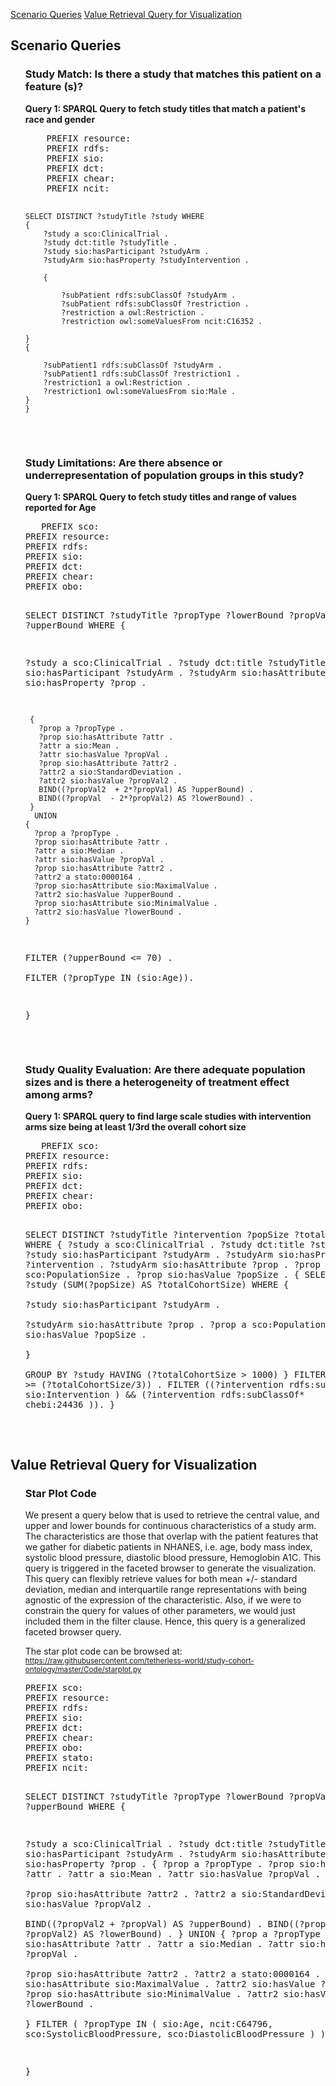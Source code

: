 [Scenario Queries](#scenarioquery) [Value Retrieval Query for Visualization](#visualization) 

<article class="mb-5" id="scenarioquery">
<content>
<h2>Scenario Queries</h2>
<ul>
    <h3> Study Match: Is there a study that matches this patient on a feature (s)? </h3>
    <strong> Query 1: SPARQL Query to fetch study titles that match a patient's race and gender </strong>
   <pre>
    PREFIX resource: <http://semanticscience.org/resource/>
    PREFIX rdfs: <http://www.w3.org/2000/01/rdf-schema#>
    PREFIX sio: <http://semanticscience.org/resource/>
    PREFIX dct: <http://purl.org/dc/terms/>
    PREFIX chear: <http://hadatac.org/ont/chear#>
    PREFIX ncit: <http://purl.obolibrary.org/obo/NCIT_>

	SELECT DISTINCT ?studyTitle ?study WHERE 
	{
  		?study a sco:ClinicalTrial .
  		?study dct:title ?studyTitle .
  		?study sio:hasParticipant ?studyArm .
  		?studyArm sio:hasProperty ?studyIntervention .
  
  		{

  			?subPatient rdfs:subClassOf ?studyArm .
  			?subPatient rdfs:subClassOf ?restriction .
  			?restriction a owl:Restriction .
  			?restriction owl:someValuesFrom ncit:C16352 .
  
	}
  	{

  		?subPatient1 rdfs:subClassOf ?studyArm .
  		?subPatient1 rdfs:subClassOf ?restriction1 .
  		?restriction1 a owl:Restriction .
  		?restriction1 owl:someValuesFrom sio:Male .
	}
    }
  </pre>
    
   <h3> Study Limitations: Are there absence or underrepresentation of population groups in this study? </h3>
   <strong> Query 1: SPARQL Query to fetch study titles and range of values reported for Age </strong>
   <pre>
   PREFIX sco: <https://idea.tw.rpi.edu/projects/heals/studycohort/>
PREFIX resource: <http://semanticscience.org/resource/>
PREFIX rdfs: <http://www.w3.org/2000/01/rdf-schema#>
PREFIX sio: <http://semanticscience.org/resource/>
PREFIX dct: <http://purl.org/dc/terms/>
PREFIX chear: <http://hadatac.org/ont/chear#>
PREFIX obo: <http://purl.obolibrary.org/obo/>

SELECT DISTINCT ?studyTitle ?propType ?lowerBound ?propVal 
?upperBound
WHERE {

  ?study a sco:ClinicalTrial .
  ?study dct:title ?studyTitle .
  ?study sio:hasParticipant ?studyArm .
  ?studyArm sio:hasAttribute | sio:hasProperty ?prop .
  
     { 
       ?prop a ?propType .
       ?prop sio:hasAttribute ?attr .
       ?attr a sio:Mean .
       ?attr sio:hasValue ?propVal .  
       ?prop sio:hasAttribute ?attr2 .
       ?attr2 a sio:StandardDeviation .
       ?attr2 sio:hasValue ?propVal2 .   
       BIND((?propVal2  + 2*?propVal) AS ?upperBound) .
       BIND((?propVal  - 2*?propVal2) AS ?lowerBound) . 
     } 
      UNION 
    { 
      ?prop a ?propType .
  	  ?prop sio:hasAttribute ?attr .
      ?attr a sio:Median .
      ?attr sio:hasValue ?propVal .  
      ?prop sio:hasAttribute ?attr2 .
      ?attr2 a stato:0000164 .
      ?prop sio:hasAttribute sio:MaximalValue .
      ?attr2 sio:hasValue ?upperBound .
      ?prop sio:hasAttribute sio:MinimalValue .
      ?attr2 sio:hasValue ?lowerBound .
    }
   FILTER (?upperBound <= 70) .  
   FILTER  (?propType IN (sio:Age)).

}
   
   </pre>
   
   <h3> Study Quality Evaluation: Are there adequate population sizes and is there a heterogeneity of treatment effect among arms? </h3>
   <strong> Query 1: SPARQL query to find large scale studies with intervention arms size being at least 1/3rd the overall cohort size </strong>
   <pre>
   PREFIX sco: <https://idea.tw.rpi.edu/projects/heals/studycohort/>
PREFIX resource: <http://semanticscience.org/resource/>
PREFIX rdfs: <http://www.w3.org/2000/01/rdf-schema#>
PREFIX sio: <http://semanticscience.org/resource/>
PREFIX dct: <http://purl.org/dc/terms/>
PREFIX chear: <http://hadatac.org/ont/chear#>
PREFIX obo: <http://purl.obolibrary.org/obo/>

SELECT DISTINCT ?studyTitle ?intervention ?popSize ?totalCohortSize
WHERE {
  ?study a sco:ClinicalTrial .
  ?study dct:title ?studyTitle .
  ?study sio:hasParticipant ?studyArm .
  ?studyArm sio:hasProperty ?intervention .
  ?studyArm sio:hasAttribute ?prop .
  ?prop a sco:PopulationSize .
  ?prop sio:hasValue ?popSize . 
  {
    SELECT DISTINCT ?study (SUM(?popSize) AS ?totalCohortSize) WHERE {  
        ?study sio:hasParticipant ?studyArm .    
	    ?studyArm sio:hasAttribute ?prop .
        ?prop a sco:PopulationSize .
        ?prop sio:hasValue ?popSize .  
   }  
   GROUP BY ?study 
   HAVING (?totalCohortSize > 1000)
   }
  FILTER (?popSize >= (?totalCohortSize/3)) .
  FILTER ((?intervention rdfs:subClassOf* 
  sio:Intervention ) && (?intervention rdfs:subClassOf* 
  chebi:24436 )).
}
   
   </pre>
 </ul>
 </content>
 
 
 <article class="mb-5" id="visualization">
<content>
<h2> Value Retrieval Query for Visualization </h2>
<ul>
   <h3>  Star Plot Code </h3>
    <p>We present a query below that is used to retrieve the central value,  and upper and lower bounds for continuous characteristics of a study arm. The characteristics are those that overlap with the patient features that we gather for diabetic patients in NHANES, i.e. age, body mass index, systolic blood pressure, diastolic blood pressure, Hemoglobin A1C. This query is triggered in the faceted browser to generate the visualization.<br>
    This query can flexibly retrieve values for both mean +/- standard deviation, median and interquartile range representations with being agnostic of the expression of the characteristic. Also, if we were to constrain the query for values of other parameters, we would just included them in the filter clause. Hence, this query is a generalized faceted browser query.</p> 
    <p>The star plot code can be browsed at: <a href="https://raw.githubusercontent.com/tetherless-world/study-cohort-ontology/master/Code/starplot.py"><small>https://raw.githubusercontent.com/tetherless-world/study-cohort-ontology/master/Code/starplot.py</small></a></p>
    <pre>
PREFIX sco: <small><https://idea.tw.rpi.edu/projects/heals/studycohort/></small>
PREFIX resource: <http://semanticscience.org/resource/>
PREFIX rdfs: <http://www.w3.org/2000/01/rdf-schema#>
PREFIX sio: <http://semanticscience.org/resource/>
PREFIX dct: <http://purl.org/dc/terms/>
PREFIX chear: <http://hadatac.org/ont/chear#>
PREFIX obo: <http://purl.obolibrary.org/obo/>
PREFIX stato: <http://purl.obolibrary.org/obo/STATO_>
PREFIX ncit: <http://purl.obolibrary.org/obo/NCIT_>

SELECT DISTINCT ?studyTitle ?propType ?lowerBound ?propVal
?upperBound WHERE {

  ?study a sco:ClinicalTrial .
  ?study dct:title ?studyTitle .
  ?study sio:hasParticipant ?studyArm .
  ?studyArm sio:hasAttribute | sio:hasProperty ?prop .
     { 
       ?prop a ?propType .
       ?prop sio:hasAttribute ?attr .
       ?attr a sio:Mean .
       ?attr sio:hasValue ?propVal .  
       ?prop sio:hasAttribute ?attr2 .
       ?attr2 a sio:StandardDeviation .
       ?attr2 sio:hasValue ?propVal2 .   
       BIND((?propVal2  + ?propVal) AS ?upperBound) .
       BIND((?propVal  - ?propVal2) AS ?lowerBound) . 
     } 
      UNION 
    { 
       ?prop a ?propType .
  	   ?prop sio:hasAttribute ?attr .
       ?attr a sio:Median .
       ?attr sio:hasValue ?propVal .  
       ?prop sio:hasAttribute ?attr2 .
      ?attr2 a stato:0000164 .
      ?prop sio:hasAttribute sio:MaximalValue .
      ?attr2 sio:hasValue ?upperBound .
      ?prop sio:hasAttribute sio:MinimalValue .
      ?attr2 sio:hasValue ?lowerBound .   
    }
   FILTER  (
    ?propType IN (
       sio:Age,
       ncit:C64796,
       sco:SystolicBloodPressure, 
       sco:DiastolicBloodPressure
   ) ).
   
}
    </pre>
 </ul>
 </content>
